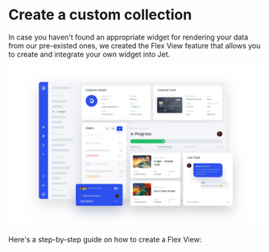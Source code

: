 # Create a custom collection

In case you haven't found an appropriate widget for rendering your data from our pre-existed ones, we created the Flex View feature that allows you to create and integrate your own widget into Jet.

![](../../.gitbook/assets/image%20%28114%29.png)

Here's a step-by-step guide on how to create a Flex View:

